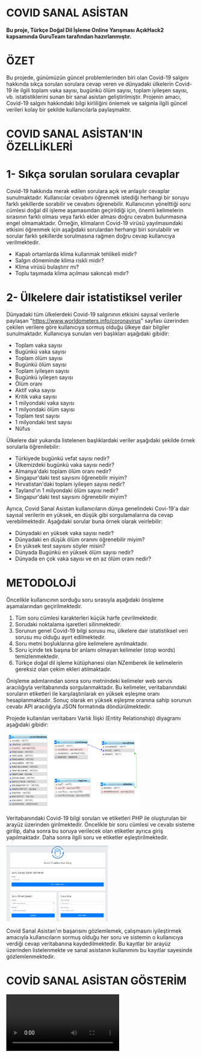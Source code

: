 # COVID SANAL ASİSTAN

<h4>Bu proje, Türkçe Doğal Dil İşleme Online Yarışması AçıkHack2 kapsamında GuruTeam tarafından hazırlanmıştır.</h4>



# ÖZET
Bu projede, günümüzün güncel problemlerinden biri olan Covid-19 salgını hakkında sıkça sorulan sorulara cevap veren ve dünyadaki ülkelerin Covid-19 ile ilgili toplam vaka sayısı, bugünkü ölüm sayısı, toplam iyileşen sayısı, vb. istatistiklerini sunan bir sanal asistan geliştirilmiştir. Projenin amacı, Covid-19 salgını hakkındaki bilgi kirliliğini önlemek ve salgınla ilgili güncel verileri kolay bir şekilde kullanıcılarla paylaşmaktır.

# COVID SANAL ASİSTAN'IN ÖZELLİKLERİ
  # 1- Sıkça sorulan sorulara cevaplar  
Covid-19 hakkında merak edilen sorulara açık ve anlaşılır cevaplar sunulmaktadır. Kullanıcılar cevabını öğrenmek istediği herhangi bir soruyu farklı şekillerde sorabilir ve cevabını öğrenebilir. Kullanıcının yönelttiği soru cümlesi doğal dil işleme aşamasından geçirildiği için, önemli kelimelerin sırasının farklı olması veya farklı ekler alması doğru cevabın bulunmasına engel olmamaktadır. Örneğin, klimaların Covid-19 virüsü yayılmasındaki etkisini öğrenmek için aşağıdaki sorulardan herhangi biri sorulabilir ve sorular farklı şekillerde sorulmasına rağmen doğru cevap kullanıcıya verilmektedir. 
<ul>
  <li>Kapalı ortamlarda klima kullanmak tehlikeli midir?</li>
  <li>Salgın döneminde klima riskli midir?</li>
  <li>Klima virüsü bulaştırır mı?</li>
  <li>Toplu taşımada klima açılması sakıncalı mıdır?</li>
</ul>  

  
  # 2- Ülkelere dair istatistiksel veriler
Dünyadaki tüm ülkelerdeki Covid-19 salgınının etkisini sayısal verilerle paylaşan "https://www.worldometers.info/coronavirus" sayfası üzerinden çekilen verilere göre kullanıcıya sormuş olduğu ülkeye dair bilgiler sunulmaktadır. Kullanıcıya sunulan veri başlıkları aşağıdaki gibidir: 
<br>
<ul>
  <li>Toplam vaka sayısı</li>
  <li>Bugünkü vaka sayısı</li>
  <li>Toplam ölüm sayısı</li>
  <li>Bugünkü ölüm sayısı</li>
  <li>Toplam iyileşen sayısı</li>
  <li>Bugünkü iyileşen sayısı</li>
  <li>Ölüm oranı</li>
  <li>Aktif vaka sayısı</li>
  <li>Kritik vaka sayısı</li>
  <li>1 milyondaki vaka sayısı</li>
  <li>1 milyondaki ölüm sayısı</li>
  <li>Toplam test sayısı</li>
  <li>1 milyondaki test sayısı</li>
  <li>Nüfus</li>
</ul> 

Ülkelere dair yukarıda listelenen başlıklardaki veriler aşağıdaki şekilde örnek sorularla öğrenilebilir:
<ul>
  <li>Türkiyede bugünkü vefat sayısı nedir?</li>
  <li>Ülkemizdeki bugünkü vaka sayısı nedir?</li>
  <li>Almanya'daki toplam ölüm oranı nedir?</li>
  <li>Singapur'daki test sayısını öğrenebilir miyim?</li>
  <li>Hırvatistan'daki toplam iyileşen sayısı nedir?</li>
  <li>Tayland'ın 1 milyondaki ölüm sayısı nedir?</li>
  <li>Singapur'daki test sayısını öğrenebilir miyim?</li>
</ul> 

Ayrıca, Covid Sanal Asistan kullanıcıların dünya genelindeki Covi-19'a dair sayısal verilerin en yüksek, en düşük gibi sorgulamalarına da cevap verebilmektedir. Aşağıdaki sorular buna örnek olarak veirlebilir:
<ul>
  <li>Dünyadaki en yüksek vaka sayısı nedir?</li>
  <li>Dünyadaki en düşük ölüm oranını öğrenebilir miyim?</li>
  <li>En yüksek test sayısını söyler misin?</li>
  <li>Dünyada Bugünkü en yüksek ölüm sayısı nedir?</li>
  <li>Dünyada en çok vaka sayısı ve en az ölüm oranı nedir?</li>
</ul> 

# METODOLOJİ

 Öncelikle kullanıcının sorduğu soru sırasıyla aşağıdaki önişleme aşamalarından geçirilmektedir.
 <ol>
  <li>Tüm soru cümlesi karakterleri küçük harfe çevrilmektedir.</li>
  <li>Sorudaki noktalama işaretleri silinmektedir.</li>
  <li>Sorunun genel Covid-19 bilgi sorusu mu, ülkelere dair istatistiksel veri sorusu mu olduğu ayırt edilmektedir.</li>
  <li>Soru metni boşluklarına göre kelimelere ayrılmaktadır.</li>
  <li>Soru içinde tek başına bir anlamı olmayan kelimeler (stop words) temizlenmektedir.</li>
  <li>Türkçe doğal dil işleme kütüphanesi olan NZemberek ile kelimelerin gereksiz olan çekim ekleri atılmaktadır.</li>
</ol>
Önişleme adımlarından sonra soru metnindeki kelimeler web servis aracılığıyla veritabanında sorgulanmaktadır. Bu kelimeler, veritabanındaki soruların etiketleri ile karşılaştırılarak en yüksek eşleşme oranı hesaplanmaktadır. Sonuç olarak en yüksek eşleşme oranına sahip sorunun cevabı API aracılığıyla JSON formatında döndürülmektedir.

Projede kullanılan veritabanı Varlık İlişki (Entity Relationship) diyagramı aşağıdaki gibidir:

<img src="images/veritaban.png"  style="height:200px;" />

Veritabanındaki Covid-19 bilgi soruları ve etiketleri PHP ile oluşturulan bir arayüz üzerinden girilmektedir. Öncelikle bir soru cümlesi ve cevabı sisteme girilip, daha sonra bu soruya verilecek olan etiketler ayrıca giriş yapılmaktadır. Daha sonra ilgili soru ve etiketler eşleştirilmektedir.

<img src="images/verigirisi.png" style="height:200px;" />

Covid Sanal Asistan'ın başarısını gözlemlemek, çalışmasını iyileştirmek amacıyla kullanıcıların sormuş olduğu her soru ve sistemin o kullanıcıya verdiği cevap veritabanına kaydedilmektedir. Bu kayıtlar bir arayüz üzerinden listelenmekte ve sanal asistanın kullanımını bu kayıtlar sayesinde gözlemlenmektedir.

# COVİD SANAL ASİSTAN GÖSTERİM
<video>
  <source src="images/chatBotDemo.mp4" type="video/mp4">
</video>
